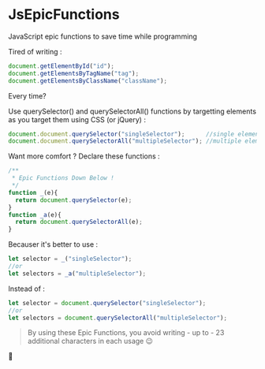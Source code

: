 # JsEpicFunctions
JavaScript epic functions to save time while programming

Tired of writing :
```javascript
document.getElementById("id");
document.getElementsByTagName("tag");
document.getElementsByClassName("className");
```
 Every time?
 
 Use querySelector() and querySelectorAll() functions by targetting elements as you target them using CSS (or jQuery) :
 ```javascript
document.document.querySelector("singleSelector");      //single element
document.document.querySelectorAll("multipleSelector"); //multiple elements
```
Want more comfort ? Declare these functions :
```javascript
/**
 * Epic Functions Down Below !
 */
function _(e){
  return document.querySelector(e);
}
function _a(e){
  return document.querySelectorAll(e);
}
```
Becauser it's better to use :
```javascript
let selector = _("singleSelector");
//or
let selectors = _a("multipleSelector");
```
Instead of :
```javascript
let selector = document.querySelector("singleSelector");
//or
let selectors = document.querySelectorAll("multipleSelector");
```
> By using these Epic Functions, you avoid writing - up to - 23 additional characters in each usage :wink:

:rocket:
